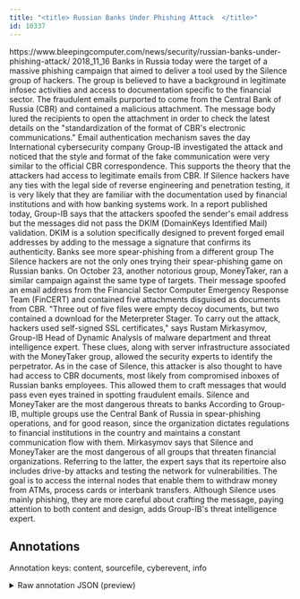 ```yaml
---
title: "<title> Russian Banks Under Phishing Attack  </title>"
id: 10337
---
```


<title> Russian Banks Under Phishing Attack  </title>
<source> https://www.bleepingcomputer.com/news/security/russian-banks-under-phishing-attack/ </source>
<date> 2018_11_16 </date>
<text>
Banks in Russia today were the target of a massive phishing campaign that aimed to deliver a tool used by the Silence group of hackers. The group is believed to have a background in legitimate infosec activities and access to documentation specific to the financial sector.
The fraudulent emails purported to come from the Central Bank of Russia (CBR) and contained a malicious attachment. The message body lured the recipients to open the attachment in order to check the latest details on the "standardization of the format of CBR's electronic communications."
Email authentication mechanism saves the day
International cybersecurity company Group-IB investigated the attack and noticed that the style and format of the fake communication were very similar to the official CBR correspondence. This supports the theory that the attackers had access to legitimate emails from CBR.
If Silence hackers have any ties with the legal side of reverse engineering and penetration testing, it is very likely that they are familiar with the documentation used by financial institutions and with how banking systems work.
In a report published today, Group-IB says that the attackers spoofed the sender's email address but the messages did not pass the DKIM (DomainKeys Identified Mail) validation. DKIM is a solution specifically designed to prevent forged email addresses by adding to the message a signature that confirms its authenticity.
Banks see more spear-phishing from a different group
The Silence hackers are not the only ones trying their spear-phishing game on Russian banks. On October 23, another notorious group, MoneyTaker, ran a similar campaign against the same type of targets.
Their message spoofed an email address from the Financial Sector Computer Emergency Response Team (FinCERT) and contained five attachments disguised as documents from CBR.
"Three out of five files were empty decoy documents, but two contained a download for the Meterpreter Stager. To carry out the attack, hackers used self-signed SSL certificates," says Rustam Mirkasymov, Group-IB Head of Dynamic Analysis of malware department and threat intelligence expert.
These clues, along with server infrastructure associated with the MoneyTaker group, allowed the security experts to identify the perpetrator.
As in the case of Silence, this attacker is also thought to have had access to CBR documents, most likely from compromised inboxes of Russian banks employees. This allowed them to craft messages that would pass even eyes trained in spotting fraudulent emails.
Silence and MoneyTaker are the most dangerous threats to banks
According to Group-IB, multiple groups use the Central Bank of Russia in spear-phishing operations, and for good reason, since the organization dictates regulations to financial institutions in the country and maintains a constant communication flow with them.
Mirkasymov says that Silence and MoneyTaker are the most dangerous of all groups that threaten financial organizations. Referring to the latter, the expert says that its repertoire also includes drive-by attacks and testing the network for vulnerabilities. The goal is to access the internal nodes that enable them to withdraw money from ATMs, process cards or interbank transfers.
Although Silence uses mainly phishing, they are more careful about crafting the message, paying attention to both content and design, adds Group-IB's threat intelligence expert.
</text>



## Annotations

Annotation keys: content, sourcefile, cyberevent, info

<details>
<summary>Raw annotation JSON (preview)</summary>

```json
{
  "content": "Banks in Russia today were the target of a massive phishing campaign that aimed to deliver a tool used by the Silence group of hackers. The group is believed to have a background in legitimate infosec activities and access to documentation specific to the financial sector. The fraudulent emails purported to come from the Central Bank of Russia (CBR) and contained a malicious attachment. The message body lured the recipients to open the attachment in order to check the latest details on the \"standardization of the format of CBR's electronic communications.\" Email authentication mechanism saves the day International cybersecurity company Group-IB investigated the attack and noticed that the style and format of the fake communication were very similar to the official CBR correspondence. This supports the theory that the attackers had access to legitimate emails from CBR. If Silence hackers have any ties with the legal side of reverse engineering and penetration testing, it is very likely that they are familiar with the documentation used by financial institutions and with how banking systems work. In a report published today, Group-IB says that the attackers spoofed the sender's email address but the messages did not pass the DKIM (DomainKeys Identified Mail) validation. DKIM is a solution specifically designed to prevent forged email addresses by adding to the message a signature that confirms its authenticity. Banks see more spear-phishing from a different group The Silence hackers are not the only ones trying their spear-phishing game on Russian banks. On October 23, another notorious group, MoneyTaker, ran a similar campaign against the same type of targets. Their message spoofed an email address from the Financial Sector Computer Emergency Response Team (FinCERT) and contained five attachments disguised as documents from CBR. \"Three out of five files were empty decoy documents, but two contained a download for the Meterpreter Stager. To carry out the attack, hackers used self-signed SSL certificates,\" says Rustam Mirkasymov, Group-IB Head of Dynamic Analysis of malware department and threat intelligence expert. These clues, along with server infrastructure associated with the MoneyTaker group, allowed the security experts to identify the perpetrator. As in the case of Silence, this attacker is also thought to have had access to CBR documents, most likely from compromised inboxes of Russian banks employees. This allowed them to craft messages that would pass even eyes trained in spotting fraudulent emails. Silence and MoneyTaker are the most dangerous threats to banks According to Group-IB, multiple groups use the Central Bank of Russia in spear-phishing operations, and for good reason, since the organization dictates regulations to financial institutions in the country and maintains a constant communication flow with them. Mirkasymov says that Silence and MoneyTaker are the most dangerous of all groups that threaten financial organizations. Referring to the latter, the expert says that its repertoire also includes drive-by attacks and testing the network for vulnerabilities. The goal is to access the internal nodes that enable them to withdraw money from ATMs, process cards or interbank transfers. Although Silence uses mainly phishing, they are more careful about crafting the message, paying attention to both content and design, adds Group-IB's threat intelligence expert.",
  "sourcefile": "10337.txt",
  "cyberevent": {
    "hopper": [
      {
        "index": 0,
        "relation": "Same",
        "events": [
          {
            "index": "E9",
            "type": "Attack",
            "realis": "Actual",
            "nugget": {
              "startOffset": 1702,
              "index": "T30",
              "endOffset": 1709,
              "text": "spoofed"
            },
            "argument": [
              {
                "index": "T27",
                "text": "Their message",
                "
```
</details>
